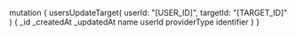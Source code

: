 mutation {
    usersUpdateTarget(
        userId: "[USER_ID]",
        targetId: "[TARGET_ID]"
    ) {
        _id
        _createdAt
        _updatedAt
        name
        userId
        providerType
        identifier
    }
}
